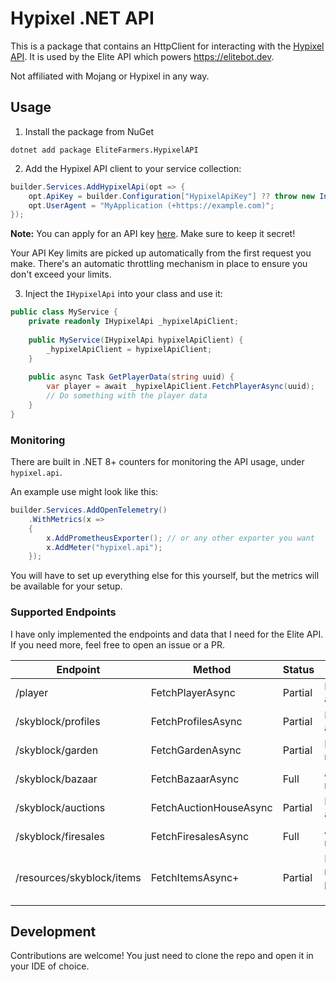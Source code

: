 # Hypixel .NET API

This is a package that contains an HttpClient for interacting with the [Hypixel API](https://developer.hypixel.net/). It
is used by the Elite API
which powers https://elitebot.dev.

Not affiliated with Mojang or Hypixel in any way.

## Usage

1. Install the package from NuGet

```
dotnet add package EliteFarmers.HypixelAPI
```

2. Add the Hypixel API client to your service collection:

```csharp
builder.Services.AddHypixelApi(opt => {
    opt.ApiKey = builder.Configuration["HypixelApiKey"] ?? throw new InvalidOperationException("HypixelApiKey is not set");
    opt.UserAgent = "MyApplication (+https://example.com)";
});
```

**Note:** You can apply for an API key [here](https://developer.hypixel.net/). Make sure to keep it secret!

Your API Key limits are picked up automatically from the first request you make. There's an automatic throttling
mechanism in place to ensure you don't exceed your limits.

3. Inject the `IHypixelApi` into your class and use it:

```csharp
public class MyService {
    private readonly IHypixelApi _hypixelApiClient;
    
    public MyService(IHypixelApi hypixelApiClient) {
        _hypixelApiClient = hypixelApiClient;
    }
    
    public async Task GetPlayerData(string uuid) {
        var player = await _hypixelApiClient.FetchPlayerAsync(uuid);
        // Do something with the player data
    }
}
```

### Monitoring

There are built in .NET 8+ counters for monitoring the API usage, under `hypixel.api`.

An example use might look like this:

```csharp
builder.Services.AddOpenTelemetry()
    .WithMetrics(x =>
    {
        x.AddPrometheusExporter(); // or any other exporter you want
        x.AddMeter("hypixel.api");
    });
```

You will have to set up everything else for this yourself, but the metrics will be available for your setup.

### Supported Endpoints

I have only implemented the endpoints and data that I need for the Elite API. If you need more, feel free to open an
issue or a PR.

| Endpoint                  | Method                 | Status  | Notes                                                                              |
|---------------------------|------------------------|---------|------------------------------------------------------------------------------------|
| /player                   | FetchPlayerAsync       | Partial | Not all properties are mapped                                                      |
| /skyblock/profiles        | FetchProfilesAsync     | Partial | Not all properties are mapped                                                      |
| /skyblock/garden          | FetchGardenAsync       | Partial | Most properties are mapped                                                         |
| /skyblock/bazaar          | FetchBazaarAsync       | Full    | All properties are mapped                                                          |
| /skyblock/auctions        | FetchAuctionHouseAsync | Partial | Not all properties are mapped                                                      |
| /skyblock/firesales       | FetchFiresalesAsync    | Full    | All properties are mapped                                                          |
| /resources/skyblock/items | FetchItemsAsync+       | Partial | Most properties are mapped, the rest are passed through with \[JsonExtensionData\] |

## Development

Contributions are welcome! You just need to clone the repo and open it in your IDE of choice.
